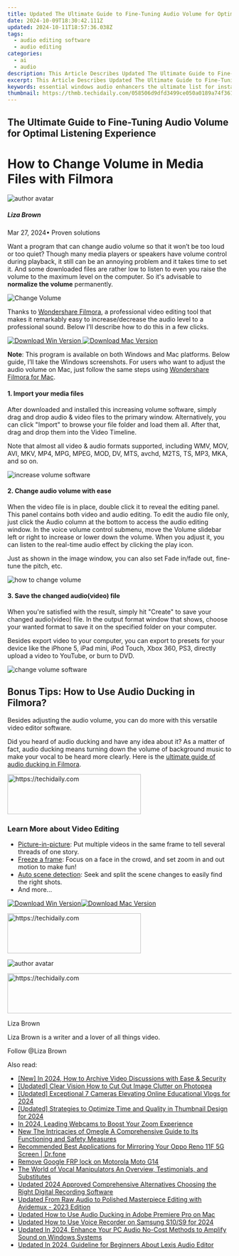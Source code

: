 ```yaml
---
title: Updated The Ultimate Guide to Fine-Tuning Audio Volume for Optimal Listening Experience for 2024
date: 2024-10-09T18:30:42.111Z
updated: 2024-10-11T18:57:36.038Z
tags: 
  - audio editing software
  - audio editing
categories: 
  - ai
  - audio
description: This Article Describes Updated The Ultimate Guide to Fine-Tuning Audio Volume for Optimal Listening Experience for 2024
excerpt: This Article Describes Updated The Ultimate Guide to Fine-Tuning Audio Volume for Optimal Listening Experience for 2024
keywords: essential windows audio enhancers the ultimate list for instant volume upgrade 2023 update,tailoring audacitys volume settings for optimal listening experience,ultimate listening experience with mac audio decomposition 2024 update,the ultimate guide to top 8 online havens for cost free sfx impactful audio libraries 2023 update,the ultimate guide to fine tuning audio volume for optimal listening experience,consistent volume calibration the ultimate guide to fast audio tuning,the ultimate list of gender neutral voice editing programs for aspiring actors updated
thumbnail: https://thmb.techidaily.com/058506d9dfd3499ce050a0189a74f361c7f5cd9f1ab1cb47d3f2f93a3bce610c.jpg
---
```


## The Ultimate Guide to Fine-Tuning Audio Volume for Optimal Listening Experience

# How to Change Volume in Media Files with Filmora

![author avatar](https://lh5.googleusercontent.com/-AIMmjowaFs4/AAAAAAAAAAI/AAAAAAAAABc/Y5UmwDaI7HU/s250-c-k/photo.jpg)

##### Liza Brown

 Mar 27, 2024• Proven solutions

Want a program that can change audio volume so that it won’t be too loud or too quiet? Though many media players or speakers have volume control during playback, it still can be an annoying problem and it takes time to set it. And some downloaded files are rather low to listen to even you raise the volume to the maximum level on the computer. So it's advisable to **normalize the volume** permanently.

![Change Volume](https://images.wondershare.com/filmora/article-images/change-volume.jpg)

Thanks to [Wondershare Filmora](https://tools.techidaily.com/wondershare/filmora/download/), a professional video editing tool that makes it remarkably easy to increase/decrease the audio level to a professional sound. Below I’ll describe how to do this in a few clicks.

[![Download Win Version](https://images.wondershare.com/filmora/guide/download-btn-win.jpg) ](https://tools.techidaily.com/wondershare/filmora/download/) [![Download Mac Version](https://images.wondershare.com/filmora/guide/download-btn-mac.jpg) ](https://tools.techidaily.com/wondershare/filmora/download/)

**Note**: This program is available on both Windows and Mac platforms. Below guide, I’ll take the Windows screenshots. For users who want to adjust the audio volume on Mac, just follow the same steps using [Wondershare Filmora for Mac](https://tools.techidaily.com/wondershare/filmora/download/).

#### 1\. Import your media files

After downloaded and installed this increasing volume software, simply drag and drop audio & video files to the primary window. Alternatively, you can click "Import" to browse your file folder and load them all. After that, drag and drop them into the Video Timeline.

Note that almost all video & audio formats supported, including WMV, MOV, AVI, MKV, MP4, MPG, MPEG, MOD, DV, MTS, avchd, M2TS, TS, MP3, MKA, and so on.

![increase volume software](https://images.wondershare.com/images/multimedia/video-editor/video-editor-main-interface.jpg)

#### 2\. Change audio volume with ease

When the video file is in place, double click it to reveal the editing panel. This panel contains both video and audio editing. To edit the audio file only, just click the Audio column at the bottom to access the audio editing window. In the voice volume control submenu, move the Volume slidebar left or right to increase or lower down the volume. When you adjust it, you can listen to the real-time audio effect by clicking the play icon.

Just as shown in the image window, you can also set Fade in/fade out, fine-tune the pitch, etc.

![how to change volume](https://images.wondershare.com/images/multimedia/video-editor/change-volume.jpg)

#### 3\. Save the changed audio(video) file

When you're satisfied with the result, simply hit "Create" to save your changed audio(video) file. In the output format window that shows, choose your wanted format to save it on the specified folder on your computer.

Besides export video to your computer, you can export to presets for your device like the iPhone 5, iPad mini, iPod Touch, Xbox 360, PS3, directly upload a video to YouTube, or burn to DVD.

![change volume software](https://images.wondershare.com/images/multimedia/video-editor/apple-device.jpg)

## Bonus Tips: How to Use Audio Ducking in Filmora?

Besides adjusting the audio volume, you can do more with this versatile video editor software.

Did you heard of audio ducking and have any idea about it? As a matter of fact, audio ducking means turning down the volume of background music to make your vocal to be heard more clearly. Here is the [ultimate guide of audio ducking in Filmora](https://tools.techidaily.com/wondershare/filmora/download/).

<!-- affiliate ads begin -->
<a href="https://aligracehair.sjv.io/c/5597632/1918661/19272" target="_top" id="1918661">
  <img src="//a.impactradius-go.com/display-ad/19272-1918661" border="0" alt="https://techidaily.com" width="300" height="90"/>
</a>
<img height="0" width="0" src="https://aligracehair.sjv.io/i/5597632/1918661/19272" style="position:absolute;visibility:hidden;" border="0" />
<!-- affiliate ads end -->

### Learn More about Video Editing

* [Picture-in-picture](https://tools.techidaily.com/wondershare/filmora/download/): Put multiple videos in the same frame to tell several threads of one story.
* [Freeze a frame](https://tools.techidaily.com/wondershare/filmora/download/): Focus on a face in the crowd, and set zoom in and out motion to make fun!
* [Auto scene detection](https://tools.techidaily.com/wondershare/filmora/download/): Seek and split the scene changes to easily find the right shots.
* And more...

[![Download Win Version](https://images.wondershare.com/filmora/guide/download-btn-win.jpg)](https://tools.techidaily.com/wondershare/filmora/download/)[![Download Mac Version](https://images.wondershare.com/filmora/guide/download-btn-mac.jpg)](https://tools.techidaily.com/wondershare/filmora/download/)

<!-- affiliate ads begin -->
<a href="https://aligracehair.sjv.io/c/5597632/2135414/19272" target="_top" id="2135414">
  <img src="//a.impactradius-go.com/display-ad/19272-2135414" border="0" alt="https://techidaily.com" width="300" height="90"/>
</a>
<img height="0" width="0" src="https://aligracehair.sjv.io/i/5597632/2135414/19272" style="position:absolute;visibility:hidden;" border="0" />
<!-- affiliate ads end -->

![author avatar](https://lh5.googleusercontent.com/-AIMmjowaFs4/AAAAAAAAAAI/AAAAAAAAABc/Y5UmwDaI7HU/s250-c-k/photo.jpg)

<!-- affiliate ads begin -->
<a href="https://appsumo.8odi.net/c/5597632/2151855/7443" target="_top" id="2151855">
  <img src="//a.impactradius-go.com/display-ad/7443-2151855" border="0" alt="https://techidaily.com" width="728" height="90"/>
</a>
<img height="0" width="0" src="https://appsumo.8odi.net/i/5597632/2151855/7443" style="position:absolute;visibility:hidden;" border="0" />
<!-- affiliate ads end -->

Liza Brown

Liza Brown is a writer and a lover of all things video.

Follow @Liza Brown

<ins class="adsbygoogle"
      style="display:block"
      data-ad-client="ca-pub-7571918770474297"
      data-ad-slot="8358498916"
      data-ad-format="auto"
      data-full-width-responsive="true"></ins>

<span class="atpl-alsoreadstyle">Also read:</span>
<div><ul>
<li><a href="https://digital-screen-recording.techidaily.com/new-in-2024-how-to-archive-video-discussions-with-ease-and-security/"><u>[New] In 2024, How to Archive Video Discussions with Ease & Security</u></a></li>
<li><a href="https://vp-tips.techidaily.com/updated-clear-vision-how-to-cut-out-image-clutter-on-photopea/"><u>[Updated] Clear Vision How to Cut Out Image Clutter on Photopea</u></a></li>
<li><a href="https://facebook-record-videos.techidaily.com/updated-exceptional-7-cameras-elevating-online-educational-vlogs-for-2024/"><u>[Updated] Exceptional 7 Cameras Elevating Online Educational Vlogs for 2024</u></a></li>
<li><a href="https://vimeo-videos.techidaily.com/updated-strategies-to-optimize-time-and-quality-in-thumbnail-design-for-2024/"><u>[Updated] Strategies to Optimize Time and Quality in Thumbnail Design for 2024</u></a></li>
<li><a href="https://extra-support.techidaily.com/in-2024-leading-webcams-to-boost-your-zoom-experience/"><u>In 2024, Leading Webcams to Boost Your Zoom Experience</u></a></li>
<li><a href="https://sound-tweaking.techidaily.com/new-the-intricacies-of-omegle-a-comprehensive-guide-to-its-functioning-and-safety-measures/"><u>New The Intricacies of Omegle A Comprehensive Guide to Its Functioning and Safety Measures</u></a></li>
<li><a href="https://screen-mirror.techidaily.com/recommended-best-applications-for-mirroring-your-oppo-reno-11f-5g-screen-drfone-by-drfone-android/"><u>Recommended Best Applications for Mirroring Your Oppo Reno 11F 5G Screen | Dr.fone</u></a></li>
<li><a href="https://review-topics.techidaily.com/remove-google-frp-lock-on-motorola-moto-g14-by-drfone-android-unlock-remove-google-frp/"><u>Remove Google FRP lock on Motorola Moto G14</u></a></li>
<li><a href="https://audio-editing.techidaily.com/the-world-of-vocal-manipulators-an-overview-testimonials-and-substitutes/"><u>The World of Vocal Manipulators An Overview, Testimonials, and Substitutes</u></a></li>
<li><a href="https://audio-editing.techidaily.com/updated-2024-approved-comprehensive-alternatives-choosing-the-right-digital-recording-software/"><u>Updated 2024 Approved Comprehensive Alternatives Choosing the Right Digital Recording Software</u></a></li>
<li><a href="https://audio-editing.techidaily.com/updated-from-raw-audio-to-polished-masterpiece-editing-with-avidemux-2023-edition/"><u>Updated From Raw Audio to Polished Masterpiece Editing with Avidemux - 2023 Edition</u></a></li>
<li><a href="https://audio-editing.techidaily.com/updated-how-to-use-audio-ducking-in-adobe-premiere-pro-on-mac/"><u>Updated How to Use Audio Ducking in Adobe Premiere Pro on Mac</u></a></li>
<li><a href="https://audio-editing.techidaily.com/updated-how-to-use-voice-recorder-on-samsung-s10s9-for-2024/"><u>Updated How to Use Voice Recorder on Samsung S10/S9 for 2024</u></a></li>
<li><a href="https://audio-editing.techidaily.com/updated-in-2024-enhance-your-pc-audio-no-cost-methods-to-amplify-sound-on-windows-systems/"><u>Updated In 2024, Enhance Your PC Audio No-Cost Methods to Amplify Sound on Windows Systems</u></a></li>
<li><a href="https://audio-editing.techidaily.com/updated-in-2024-guideline-for-beginners-about-lexis-audio-editor/"><u>Updated In 2024, Guideline for Beginners About Lexis Audio Editor</u></a></li>
</ul></div>

